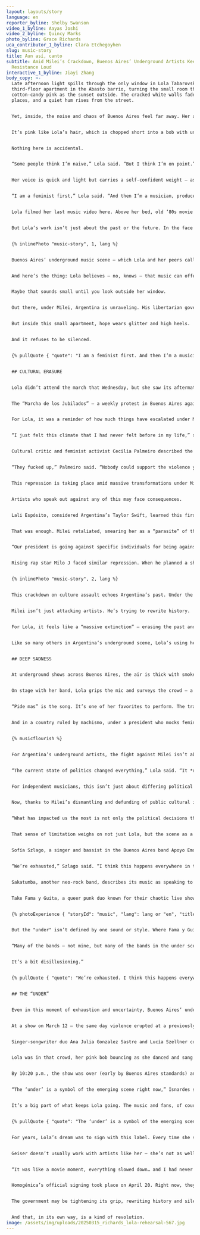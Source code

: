 ```yaml
---
layout: layouts/story
language: en
reporter_byline: Shelby Swanson
video_1_byline: Aayas Joshi
video_2_byline: Quincy Marks
photo_byline: Grace Richards
uca_contributor_1_byline: Clara Etchegoyhen
slug: music-story
title: Aun así, canto
subtitle: Amid Milei’s Crackdown, Buenos Aires’ Underground Artists Keep the
  Resistance Loud
interactive_1_byline: Jiayi Zhang
body_copy: >-
  Late afternoon light spills through the only window in Lola Tabarovsky’s
  third-floor apartment in the Abasto barrio, turning the small room the same
  cotton-candy pink as the sunset outside. The cracked white walls fade in
  places, and a quiet hum rises from the street. 


  Yet, inside, the noise and chaos of Buenos Aires feel far away. Her apartment is a world in itself. And it’s pink.


  It’s pink like Lola’s hair, which is chopped short into a bob with uneven bangs. Her pink Converse shoes sit on a nearby bookshelf. Her guitar — which she plays as the lead singer in her pop band [Homogénica](https://www.instagram.com/homogenica/) — is pink, too, and plastered with butterfly stickers.


  Nothing here is accidental.


  “Some people think I’m naive,” Lola said. “But I think I’m on point.” 


  Her voice is quick and light but carries a self-confident weight — as if she’s caught somewhere between telling you a secret and starting a revolution. She glances at Celeste Nanfaro, her creative director and best friend, who nods along as Lola rifles through a crowded clothing rack. There’s a red sequined dress that glitters like a disco ball, an ’80s leather jacket cracked with age and passed down from her grandfather. And a pink tulle shirt, delicate but defiantly unapologetic.


  “I am a feminist first,” Lola said. “And then I’m a musician, producer, student, woman — any of those things. I believe I put a feminist stamp on everything I do.”


  Lola filmed her last music video here. Above her bed, old ’80s movie posters *—* “Footloose,” and “The Breakfast Club” *—* have been Photoshopped to include the names of songs her band hasn’t released yet. Little Easter eggs for the fans. The apartment is a collage of borrowed pasts and imagined futures, carefully arranged like an artist’s canvas. 


  But Lola’s work isn’t just about the past or the future. In the face of Argentina’s growing authoritarianism under President Javier Milei, Lola and other artists are channeling their frustrations into their music. 


  {% inlinePhoto "music-story", 1, lang %}


  Buenos Aires’ underground music scene — which Lola and her peers call “el under” — isn’t a massive, commercial movement. It’s rebellious, anti-establishment and local. These aren’t arena-filling bands, but rather groups of young adults that thrive in intimate venues, small clubs and dive bars where they can build a grassroots “boca a boca” following. Their reach may not be massive, but their influence on local culture — providing authentic, unfiltered music that speaks directly to modern day struggles and frustrations — is undeniable.


  And here’s the thing: Lola believes — no, knows — that music can offer an escape. That a pink guitar, a tulle shirt, a pop chorus you can scream along to can be equally reaffirming and cathartic. 


  Maybe that sounds small until you look outside her window. 


  Out there, under Milei, Argentina is unraveling. His libertarian government has gutted social programs. He’s slashed subsidies for housing, education and transportation. He’s cracking down on artists’ rights. On the streets of Buenos Aires, protests are now met with violent crackdowns.


  But inside this small apartment, hope wears glitter and high heels. 


  And it refuses to be silenced.


  {% pullQuote { "quote": "I am a feminist first. And then I’m a musician, producer, student, woman — any of those things.", "attribution": "Lola Tabarovsky", "role": "Musician" } %}


  ## CULTURAL ERASURE


  Lola didn’t attend the march that Wednesday, but she saw its aftermath. She lives just a block from Congress, and on her walk home, she witnessed it all — dumpsters on fire, people running, panic in the air.


  The “Marcha de los Jubilados” — a weekly protest in Buenos Aires against Milei-backed austerity measures — [turned violent on March 12](https://cnnespanol.cnn.com/2025/03/13/argentina/protesta-jubilados-violencia-fotografo-herido-orix). Argentine police responded with tear gas, rubber bullets and water cannons. The crackdown, condemned by the Inter-American Commission on Human Rights, left 20 injured. An 87-year-old woman sustained head trauma. Photojournalist Pablo Grillo was seriously wounded and hospitalized after being struck by a tear gas canister.


  For Lola, it was a reminder of how much things have escalated under Milei.


  “I just felt this climate that I had never felt before in my life,” she said. “Keep in mind, I’m a person that has gone to marches since I was 12. This is the first time I felt truly bad and scared.”  


  Cultural critic and feminist activist Cecilia Palmeiro described the violence as a potential breaking point.


  “They fucked up,” Palmeiro said. “Nobody could support the violence yesterday. You have to be a real coward to attack people that can barely walk.”


  This repression is taking place amid massive transformations under Milei. His austerity measures have stabilized inflation but plunged millions into unemployment and poverty. His government has attacked social movements, dismissed LGBTQ+ rights and dismantled protections against gender-based violence. 


  Artists who speak out against any of this may face consequences. 


  Lali Espósito, considered Argentina’s Taylor Swift, learned this firsthand. A feminist and LGBTQ+ ally, Espósito has never been Milei’s loudest critic. After his August 2023 primary victory, she tweeted, “How dangerous, how sad.” 


  That was enough. Milei retaliated, smearing her as a “parasite” of the state. 


  “Our president is going against specific individuals for being against the government,” Lola said, “and the thing is these people are not even that against the government. It's not like Lali is the biggest queer feminist… she's literally just a girl.”


  Rising rap star Milo J faced similar repression. When he planned a show at the [ex-ESMA memorial site](https://whc.unesco.org/en/list/1681/) — once a torture center under Argentina’s 1980s military junta dictatorship — Milei’s government blocked it, sparking outrage and accusations of censorship.


  {% inlinePhoto "music-story", 2, lang %}


  This crackdown on culture assault echoes Argentina’s past. Under the military junta (1976-1983), artists were censored, exiled or disappeared. Today, Milei’s administration engages in a similar form of erasure — downplaying human rights violations of that era. Milei has slashed funding for the National Genetic Database, which identifies the remains of the military dictatorship’s victims, and closed the National Identity Commission’s [investigation unit](https://buenosairesherald.com/human-rights/milei-dissolves-investigation-unit-that-helped-find-dictatorship-era-appropiated-children) for forced disappearances. 


  Milei isn’t just attacking artists. He’s trying to rewrite history. 


  For Lola, it feels like a “massive extinction” — erasing the past and, at the same time, the power of artists to document the present. 


  Like so many others in Argentina’s underground scene, Lola’s using her music to preserve what the government is trying to erase.


  ## DEEP SADNESS


  At underground shows across Buenos Aires, the air is thick with smoke, sweat and something harder to define — something electric. The government may be cracking down on public dissent, but in these cramped “DIY” venues, the resistance is louder than ever. 


  On stage with her band, Lola grips the mic and surveys the crowd — a sea of young faces cheering, reaching their arms out. 


  “Pide mas” is the song. It’s one of her favorites to perform. The track is about dating men in the music scene. But really, it’s about male arrogance — the kind that bleeds into nearly everything, from a house party to the halls of power. By the end of the song, Lola throws herself to the floor. She screams. The crowd yells, too. Lola can’t even hear herself over it. 


  And in a country ruled by machismo, under a president who mocks feminism, that kind of release feels radical.


  {% musicflourish %}


  For Argentina’s underground artists, the fight against Milei isn’t abstract — although their art may be. His policies have directly impacted the arts. In March, his administration deregulated royalty collection through collective management societies that support artists with pensions, financial aid and legal services. In August, he removed copyright fees for music in private spaces like hotels and parties, a move critics say cuts a vital income source for artists.


  “The current state of politics changed everything,” Lola said. “It *really* changed everything.”


  For independent musicians, this isn’t just about differing political ideology — it’s a matter of survival. Before, struggling artists could apply for subsidies from the National Fund of the Arts or the Ministry of Culture, Lola said. 


  Now, thanks to Milei’s dismantling and defunding of public cultural institutions, those lifelines don’t exist.


  “What has impacted us the most is not only the political decisions that Milei has made, but also that we are affected by the \[economic] crisis just like everyone else — like a teacher, like everyone — and we have no money,” Lola said. “And the bands can't do anything. The bands can't plan to create an album, put on a big show, or do anything because they literally can't afford it.”


  That sense of limitation weighs on not just Lola, but the scene as a whole, with many underground musicians channeling their frustration into their lyrics. 


  Sofía Szlago, a singer and bassist in the Buenos Aires band Apoyo Emocional, said politics are affecting young people in Argentina “so much, even emotionally.”


  “We’re exhausted,” Szlago said. “I think this happens everywhere in the world, but in Argentina, I think it’s the first time we’re experiencing it with such deep sadness.”


  Sakatumba, another neo-rock band, describes its music as speaking to the typical 23-year-old Argentine — broke and burdened with worries about the future. Buenos Vampiros, from Mar del Plata and set to debut this year in Europe, explore the tension between light and darkness in both their sound and themes. Their song "Desmotivada" captures the feelings of young people who are "desmotivada, triste y aburrida" — unmotivated, sad and bored. 


  Take Fama y Guita, a queer punk duo known for their chaotic live shows, biting humor and genre mashups that range from cumbia to hard bass. Described as both a band and a party, their songs — like the ferociously satirical “Yankees de Mierda!” — mock neoliberalism and cultural pretension with a wink and a scream. 


  {% photoExperience { "storyId": "music", "lang": lang or "en", "title": "In the Rhythm of Enough" } %}


  But the "under" isn’t defined by one sound or style. Where Fama y Guita choose irony and volume, Lola leans into vulnerability and glitter.


  “Many of the bands — not mine, but many of the bands in the under scene — are quite pessimistic,” Lola said. “Their lyrics tend to reflect that…. I think the worst and most brutal aspect of Milei’s government regarding music isn’t censorship of Lali. It’s how they’ve left us so poor and struggling that we can’t even make music. 


  It’s a bit disillusioning.”


  {% pullQuote { "quote": "We’re exhausted. I think this happens everywhere in the world, but in Argentina, I think it’s the first time we’re experiencing it with such deep sadness.", "attribution": "Sofía Szlago", "role": "Musician" } %}


  ## THE “UNDER”


  Even in this moment of exhaustion and uncertainty, Buenos Aires’ underground scene refuses to fade.


  At a show on March 12 — the same day violence erupted at a previously peaceful protest — Strummer Bar pulsed with movement. Beyond the sticker-adorned metal doors in an otherwise unassuming alley, voices raised in a collective, defiant chorus. Kill Flora took the stage, their music weaving between soft, lilting melodies and a raw, abrasive energy.


  Singer-songwriter duo Ana Julia Gonzalez Sastre and Lucía Szellner conceived the band as a form of catharsis. Some of their songs are melancholic and dreamlike, underscored by a sense of disillusionment. Others are deliberately absurd, wielding female sexuality like a blunt instrument meant to both provoke and amuse. Their song “Pussy Pancake” — the alliterative phrase repeated no fewer than 20 times in under three minutes — is an anthem of sexual liberation. On that evening at Strummer Bar, it sent young men and women alike into a frenzy of moshing, headbanging and laughing.


  Lola was in that crowd, her pink bob bouncing as she danced and sang along. She wasn’t on stage that evening, but she didn’t have to be. The music — the movement — is bigger than any one person.


  By 10:20 p.m., the show was over (early by Buenos Aires standards) and the fans spilled out into the humid night, trading cigarettes and plotting their next move. 17-year-old Santino Isnardes and his friends, who had just dominated the mosh pit, spoke about the impact of artists and spaces like this.


  “The ‘under’ is a symbol of the emerging scene right now,” Isnardes said. “The main idea is to say what’s happening. To say what you want to say, what you need to say. I think the underground is really important right now… it’s the voice of a lot of young people.”


  It’s a big part of what keeps Lola going. The music and fans, of course, but also her recent signing with the label Geiser. 


  {% pullQuote { "quote": "The ‘under’ is a symbol of the emerging scene right now. The main idea is to say what’s happening. To say what you want to say, what you need to say. I think the underground is really important right now… it’s the voice of a lot of young people.", "attribution": "Santino Isnardes", "role": "Music fan" } %}


  For years, Lola’s dream was to sign with this label. Every time she saw a shooting star or blew out birthday candles, she’d wish for this. 


  Geiser doesn’t usually work with artists like her — she’s not as well-connected and doesn’t fit their typical sound — but Lola’s networking paid off. It all came together during a big show in February, where the Geiser team was in attendance. 


  “It was like a movie moment, everything slowed down… and I had never felt so present,” she said of that performance. “Everything was where it needed to be.”


  Homogénica’s official signing took place on April 20. Right now, they’re collaborating with Geiser on their next album.


  The government may be tightening its grip, rewriting history and silencing dissent. But in the underground clubs, in the pink-washed walls of Lola’s third-floor apartment and in a chorus of voices screaming lyrics into the void, something else is taking shape — a record of the present and a blueprint for the future.


  And that, in its own way, is a kind of revolution.
image: /assets/img/uploads/20250315_richards_lola-rehearsal-567.jpg
---
```

